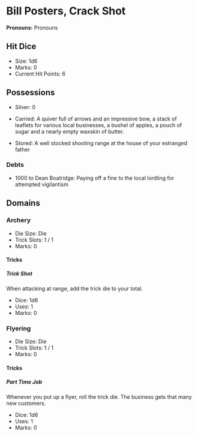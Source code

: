 # Bill Posters, Crack Shot

**Pronouns:** Pronouns

## Hit Dice

- Size: 1d6
- Marks: 0
- Current Hit Points: 6

## Possessions

- Silver: 0
- Carried:  A quiver full of arrows and an impressive bow, a stack of leaflets for various local businesses, a bushel of apples, a pouch of sugar and a nearly empty waxskin of butter.
  
- Stored: A well stocked shooting range at the house of your estranged father

### Debts

- 1000 to Dean Boatridge: Paying off a fine to the local lordling for attempted vigilantism

## Domains

### Archery

- Die Size: Die
- Trick Slots: 1 / 1
- Marks: 0

#### Tricks

##### Trick Shot

When attacking at range, add the trick die to your total.

- Dice: 1d6
- Uses: 1
- Marks: 0

### Flyering

- Die Size: Die
- Trick Slots: 1 / 1
- Marks: 0

#### Tricks

##### Part Time Job

Whenever you put up a flyer, roll the trick die. The business gets that many new customers.

- Dice: 1d6
- Uses: 1
- Marks: 0
